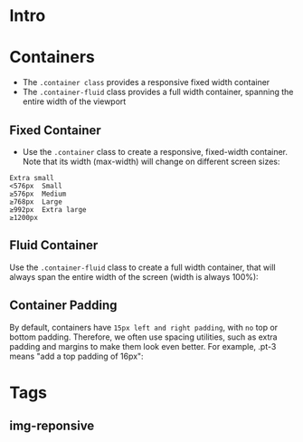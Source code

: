 # Intro

# Containers
- The `.container class` provides a responsive fixed width container
- The `.container-fluid` class provides a full width container, spanning the entire width of the viewport
## Fixed Container
- Use the `.container` class to create a responsive, fixed-width container.
Note that its width (max-width) will change on different screen sizes:
```
Extra small
<576px	Small
≥576px	Medium
≥768px	Large
≥992px	Extra large
≥1200px

```
## Fluid Container
Use the `.container-fluid` class to create a full width container, that will always span the entire width of the screen (width is always 100%):

## Container Padding
By default, containers have `15px left and right padding`, with `no` top or bottom padding. Therefore, we often use spacing utilities, such as extra padding and margins to make them look even better. For example, .pt-3 means "add a top padding of 16px":

# Tags
## img-reponsive
